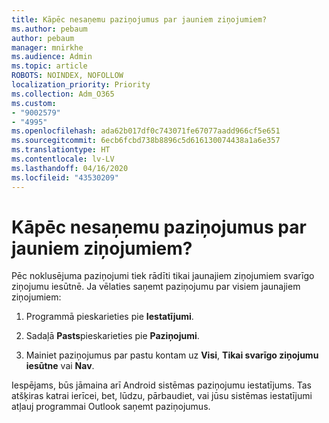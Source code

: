 ```yaml
---
title: Kāpēc nesaņemu paziņojumus par jauniem ziņojumiem?
ms.author: pebaum
author: pebaum
manager: mnirkhe
ms.audience: Admin
ms.topic: article
ROBOTS: NOINDEX, NOFOLLOW
localization_priority: Priority
ms.collection: Adm_O365
ms.custom:
- "9002579"
- "4995"
ms.openlocfilehash: ada62b017df0c743071fe67077aadd966cf5e651
ms.sourcegitcommit: 6ecb6fcbd738b8896c5d616130074438a1a6e357
ms.translationtype: HT
ms.contentlocale: lv-LV
ms.lasthandoff: 04/16/2020
ms.locfileid: "43530209"
---
```

# <a name="why-dont-i-get-new-message-notifications"></a>Kāpēc nesaņemu paziņojumus par jauniem ziņojumiem?

Pēc noklusējuma paziņojumi tiek rādīti tikai jaunajiem ziņojumiem svarīgo ziņojumu iesūtnē. Ja vēlaties saņemt paziņojumu par visiem jaunajiem ziņojumiem:

1. Programmā pieskarieties pie **Iestatījumi**.

2. Sadaļā **Pasts**pieskarieties pie **Paziņojumi**.

3. Mainiet paziņojumus par pastu kontam uz **Visi**, **Tikai svarīgo ziņojumu iesūtne** vai **Nav**.

Iespējams, būs jāmaina arī Android sistēmas paziņojumu iestatījums. Tas atšķiras katrai ierīcei, bet, lūdzu, pārbaudiet, vai jūsu sistēmas iestatījumi atļauj programmai Outlook saņemt paziņojumus.
